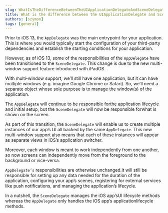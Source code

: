 ```yaml
---
slug: WhatIsTheDifferenceBetweenTheUIApplicationDelegateAndSceneDelegate
title: What is the difference between the UIApplicationDelegate and SceneDelegate?
authors: [szymon]
tags: [general]
---
```


Prior to iOS 13, the `AppDelegate` was the main entrypoint for your application. This is where you would typically start the configuration of your third-party dependencies and establish the
starting conditions for your application.

However, as of iOS 13, some of the responsibilities of the `AppDelegate` have been transitioned to the `SceneDelegate`. This change is due to the new multi-window support feature introduced with iPadOS.

With multi-window support, we’ll still have one application, but it can have multiple windows (e.g. imagine Google Chrome or Safari). So, we’ll need a separate object whose sole purpose is to manage the window(s) of the application.

The `AppDelegate` will continue to be responsible forthe application lifecycle and initial setup, but the `SceneDelegate` will now be responsible forwhat is shown on the screen.

As part of this transition, the `SceneDelegate` will enable us to create multiple instances of our app’s UI all backed by the same `AppDelegate`. This new multi-window support also means that each of these instances will appear as separate views in iOS’s application switcher.

Moreover, each window is meant to work independently from one another, so now screens can independently move from the foreground to the background or vice-versa.

`AppDelegate’s` responsibilities are otherwise unchanged.It will still be responsible for setting up any data needed for the duration of the application, configuring your app’s scenes, registering for external services like push notifications, and managing the application’s lifecycle.

In a nutshell, the `SceneDelegate` manages the iOS app’sUI lifecycle methods whereas the
`AppDelegate` only handles the iOS app’s applicationlifecycle methods.
